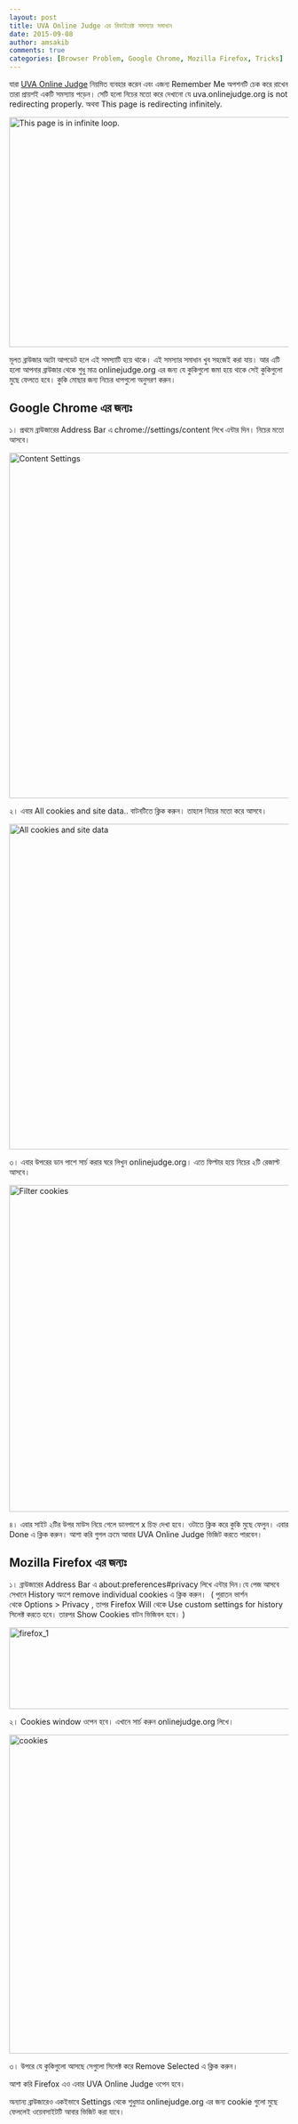 ```yaml
---
layout: post
title: UVA Online Judge এর রিডাইরেক্ট সমস্যার সমাধান
date: 2015-09-08
author: amsakib
comments: true
categories: [Browser Problem, Google Chrome, Mozilla Firefox, Tricks]
---
```

যারা <a href="http://uva.onlinejudge.org" target="_blank">UVA Online Judge</a> নিয়মিত ব্যবহার করেন এবং এজন্য Remember Me অপশনটি চেক করে রাখেন তারা প্রায়শই একটি সমস্যায় পড়েন। সেটি হলো নিচের মতো করে দেখানো যে uva.onlinejudge.org is not redirecting properly. অথবা This page is redirecting infinitely.

<a href="http://amsakib.cf/blog/wp-content/uploads/2015/09/11996273_469436679895840_2088166614_o.jpg"><img class="aligncenter size-full wp-image-81" src="http://amsakib.cf/blog/wp-content/uploads/2015/09/11996273_469436679895840_2088166614_o.jpg" alt="This page is in infinite loop." width="819" height="414" /></a>

মূলত ব্রাউজার অটো আপডেট হলে এই সমস্যাটি হয়ে থাকে। এই সমস্যার সমাধান খুব সহজেই করা যায়। আর এটি হলো আপনার ব্রাউজার থেকে শুধু মাত্র onlinejudge.org এর জন্য যে কুকিগুলো জমা হয়ে থাকে সেই কুকিগুলো মুছে ফেলতে হবে। কুকি মোছার জন্য নিচের ধাপগুলো অনুসরণ করুন।
<h2>Google Chrome এর জন্যঃ</h2>
১। প্রথমে ব্রাউজারের Address Bar এ chrome://settings/content লিখে এন্টার দিন। নিচের মতো আসবে।

<a href="http://amsakib.cf/blog/wp-content/uploads/2015/09/chrome_1.png"><img class="aligncenter size-full wp-image-82" src="http://amsakib.cf/blog/wp-content/uploads/2015/09/chrome_1.png" alt="Content Settings" width="666" height="622" /></a>

২। এবার All cookies and site data.. বাটনটিতে ক্লিক করুন। তাহলে নিচের মতো করে আসবে।

<a href="http://amsakib.cf/blog/wp-content/uploads/2015/09/chrome_2.png"><img class="aligncenter size-full wp-image-83" src="http://amsakib.cf/blog/wp-content/uploads/2015/09/chrome_2.png" alt="All cookies and site data" width="731" height="586" /></a>

৩। এবার উপরের ডান পাশে সার্চ করার ঘরে লিখুন onlinejudge.org। এতে ফিল্টার হয়ে নিচের ২টি রেজাল্ট আসবে।

<a href="http://amsakib.cf/blog/wp-content/uploads/2015/09/chrome_3.png"><img class="aligncenter size-full wp-image-84" src="http://amsakib.cf/blog/wp-content/uploads/2015/09/chrome_3.png" alt="Filter cookies" width="795" height="588" /></a>

৪। এবার সাইট ২টির উপর মাউস নিয়ে গেলে ডানপাশে x চিহ্ন দেখা হবে। ওটাতে ক্লিক করে কুকি মুছে ফেলুন। এবার Done এ ক্লিক করুন। আশা করি গুগল ক্রমে আবার UVA Online Judge ভিজিট করতে পারবেন।
<h2>Mozilla Firefox এর জন্যঃ</h2>
১। ব্রাউজারের Address Bar এ about:preferences#privacy লিখে এন্টার দিন।যে পেজ আসবে সেখানে History অংশে remove individual cookies এ ক্লিক করুন।  ( পুরাতন ভার্শন থেকে Options &gt; Privacy , তাপর Firefox Will থেকে Use custom settings for history সিলেক্ট করতে হবে। তারপর Show Cookies বাটন ভিজিবল হবে। )

<a href="http://amsakib.cf/blog/wp-content/uploads/2015/09/firefox_1.png"><img class="aligncenter size-full wp-image-87" src="http://amsakib.cf/blog/wp-content/uploads/2015/09/firefox_1.png" alt="firefox_1" width="805" height="147" /></a>

২। Cookies window ওপেন হবে। এখানে সার্চ করুন onlinejudge.org লিখে।

<a href="http://amsakib.cf/blog/wp-content/uploads/2015/09/cookies.png"><img class="aligncenter size-full wp-image-88" src="http://amsakib.cf/blog/wp-content/uploads/2015/09/cookies.png" alt="cookies" width="574" height="574" /></a>

৩। উপরে যে কুকিগুলো আসছে সেগুলো সিলেক্ট করে Remove Selected এ ক্লিক করুন।

আশা করি Firefox এও এবার UVA Online Judge ওপেন হবে।

অন্যান্য ব্রাউজারেও একইভাবে Settings থেকে শুধুমাত্র onlinejudge.org এর জন্য cookie গুলো মুছে ফেললেই ওয়েবসাইটটি আবার ভিজিট করা যাবে।

